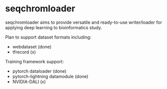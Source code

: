 # seqchromloader

seqchromloader aims to provide versatile and ready-to-use writer/loader for applying deep learning to bioinformatics study.

Plan to support dataset formats including:
- webdataset (done)
- tfrecord (x)

Training framework support:
- pytorch dataloader (done)
- pytorch-lightning datamodule (done)
- NVIDIA-DALI (x)
